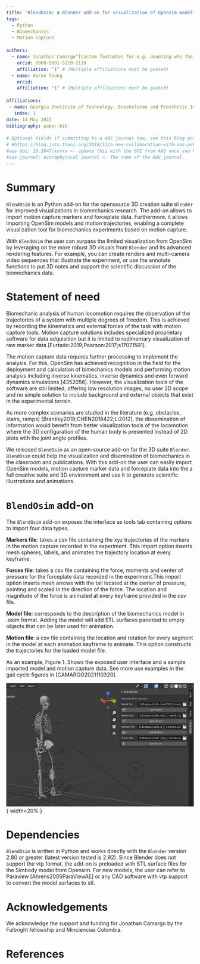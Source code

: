```yaml
---
title: 'BlendOsim: A Blender add-on for visualization of Opensim models and motion capture data'
tags:
  - Python
  - Biomechanics
  - Motion capture
  
authors:
  - name: Jonathan Camargo^[Custom footnotes for e.g. denoting who the corresponding author is can be included like this.]
    orcid: 0000-0001-5219-2110
    affiliation: "1" # (Multiple affiliations must be quoted)
  - name: Aaron Young
    orcid:     
    affiliation: "1" # (Multiple affiliations must be quoted)
	
affiliations:
 - name: Georgia Institute of Technology. Exoskeleton and Prosthetic Intelligent  Control (EPIC) lab.
   index: 1 
date: 14 May 2021
bibliography: paper.bib

# Optional fields if submitting to a AAS journal too, see this blog post:
# #https://blog.joss.theoj.org/2018/12/a-new-collaboration-with-aas-publishing
#aas-doi: 10.3847/xxxxx <- update this with the DOI from AAS once you know it.
#aas-journal: Astrophysical Journal <- The name of the AAS journal.
---
```


# Summary
`BlendOsim` is an Python add-on for the opensource 3D creation suite `Blender` for improved visualizations in biomechanics research.  The add-on allows to import motion capture markers and forceplate data. Furthermore, it allows importing OpenSim models and motion trajectories, enabling a complete visualization tool for biomechanics experiments based on motion capture.

With `BlendOsim` the user can surpass the limited visualization from OpenSim by leveraging on the more robust 3D visuals from `Blender` and its advanced rendering features. For example, you can create renders and multi-camera video sequences that illustrate the experiment, or use the annotate functions to put 3D notes and support the scientific discussion of the biomechanics data.


# Statement of need

Biomechanic analysis of human locomotion requires the observation of the trajectories of a system with multiple degrees of freedom. This is achieved by recording the kinematics and external forces of the task with motion capture tools. Motion capture solutions includes specialized proprietary software for data adquisition but it is limited to rudimentary visualization of raw marker data [Furtado:2019;Pearson:2017;s17071591].

The motion capture data requires further processing to implement the analysis. For this, OpenSim has achieved recognition in the field for the deployment and calculation of bimechanics models and performing motion analysis including inverse kinematics, inverse dynamics and even forward dynamics simulations [4352056]. However, the visualization tools of the software are still limited, offering low resolution images, no user 3D scope and no simple solution to include background and external objects that exist in the experimental terrain. 

As more complex scenarios are studied in the literature (e.g. obstacles, stairs, ramps) [Brantley2018;CHEN2018422;Li2012], the dissemination of information would benefit from better visualization tools of the locomotion where the 3D configuration of the human body is presented instead of 2D plots with the joint angle profiles. 

 We released `BlendOsim` as an open-source add-on for the 3D suite `Blender`. `BlendOsim` could help the visualization and disemination of biomechanics in the classroom and publications. With this add-on the user can easily import OpenSim models, motion capture marker data and forceplate data into the a full creative suite and 3D environment and use it to generate scientific illustrations and animations.

# `BlendOsim` add-on

The `BlendOsim` add-on exposes the interface as tools tab containing options to import four data types.

**Markers file**: takes a csv file containing the xyz trajectories of the markers in the motion capture recorded in the experiment. This import option inserts mesh spheres, labels, and animates the trajectory location at every keyframe.

**Forces file**: takes a csv file containing the force, moments and center of pressure for the forceplate data recorded in the experiment.This import option inserts mesh arrows with the tail located at the center of pressure, pointing and scaled in the direction of the force. The location and magnitude of the force is animated at every keyframe provided in the csv file.

**Model file**: corresponds to the description of the biomechanics model in .osim format. Adding the model will add STL surfaces parented to empty objects that can be later used for animation. 

**Motion file**: a csv file containing the location and rotation for every segment in the model at each animation keyframe to animate. This option constructs the trajectories for the loaded model file.

As an example, Figure 1. Shows the exposed user interface and a sample imported model and motion capture data. See more use examples in the gait cycle figures in [CAMARGO2021110320].

![User interface for BlendOsim. The user can import markers, forces, models and motion files](preview.png){ width=20% } 

# Dependencies

`BlendOsim` is written in Python and works directly with the `Blender` version 2.80 or greater (latest version tested is 2.92). Since Blender does not support the vtp format, the add-on is preloaded with STL surface files for the Simbody model from Opensim. For new models, the user can refer to Paraview [Ahrens2005ParaViewAE] or any CAD software with vtp support to convert the model surfaces to stl. 


# Acknowledgements

We acknowledge the support and funding for Jonathan Camargo by the Fulbright fellowship and Minciencias Colombia.

# References